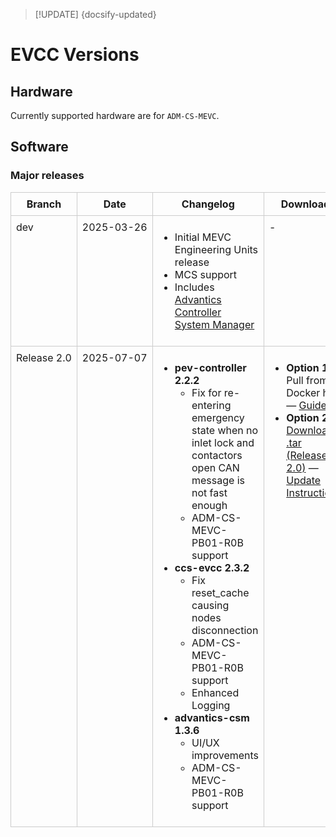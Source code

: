 > [!UPDATE] {docsify-updated}
# EVCC Versions

## Hardware

Currently supported hardware are for `ADM-CS-MEVC`.
## Software

### Major releases

<!-- | Branch | Date | Changelog | Download | Docker Hub |
|--------|------|-----------|----------|-------------|
| dev    | 2025-03-26| <ul><li>Initial MEVC Engineering Units release</li><li>MCS support</li><li>Includes [Advantics Controller System Manager](/home/amin/Documents/ADVANTICS/charge-controllers-workspace/Applications/documentation/charge-controllers/advantics_os/csm-web-ui.md)</li></ul> | - | <ul><li>[advantics/pev-controller:2.2.0](https://hub.docker.com/r/advantics/pev-controller/tags)</li><li>[advantics/ccs-evcc:2.3.0](https://hub.docker.com/r/advantics/ccs-evcc/tags)</li><li>[advantics/advantics-csm:1.0.0.dev1](https://hub.docker.com/r/advantics/advantics-csm/tags)</li></ul> |
| Release 2.0    | 2025-07-07| <ul><li><strong>pev-controller 2.2.2</strong><ul><li>Fix for re-entering emergency state when no inlet lock and contactors open CAN message is not fast enough</li><li>ADM-CS-MEVC-PB01-R0B support</li></ul></li><li><strong>ccs-evcc 2.3.2</strong><ul><li>Fix reset_cache causing nodes disconnection</li><li>ADM-CS-MEVC-PB01-R0B support</li><li>Enhanced Logging</li></ul><li><strong>advantics-csm 1.3.6</strong><ul><li>UI/UX improvements</li><li>ADM-CS-MEVC-PB01-R0B support</li></ul></li></ul>  | <li>**Option 1**: Pull from Docker hub following this [Guide](charge-controllers/advantics_os/ssh.md#option-1-requires-internet-pulling-the-update-from-docker-hub)</li><li>**Option 2**: Download .tar here: [Release 2.0](https://drive.google.com/uc?export=download&id=1UbFszaAsMXQeq533L6Q20KhT6ewDkbOw) Update instructions using .tar file here: [Full release update](charge-controllers/advantics_os/ssh.md#full-release-update)</li> | <ul><li>[advantics/pev-controller:2.2.2](https://hub.docker.com/r/advantics/pev-controller/tags)</li><li>[advantics/ccs-evcc:2.3.2](https://hub.docker.com/r/advantics/ccs-evcc/tags)</li><li>[advantics/advantics-csm:1.3.6](https://hub.docker.com/r/advantics/advantics-csm/tags)</li></ul> | -->

<style>
  table.custom-table {
    width: 100%;
    border-collapse: collapse;
  }
  table.custom-table th,
  table.custom-table td {
    border: 1px solid #ccc;
    padding: 8px;
    vertical-align: top;
  }
  table.custom-table th.branch-col,
  table.custom-table td.branch-col {
    width: 12%;
    white-space: nowrap;
  }
  table.custom-table th.date-col,
  table.custom-table td.date-col {
    width: 12%;
    white-space: nowrap;
  }
</style>

<table class="custom-table">
  <thead>
    <tr>
      <th class="branch-col">Branch</th>
      <th class="date-col">Date</th>
      <th>Changelog</th>
      <th>Download</th>
      <th>Docker Hub</th>
    </tr>
  </thead>
  <tbody>
    <tr>
      <td class="branch-col">dev</td>
      <td class="date-col">2025-03-26</td>
      <td>
        <ul>
          <li>Initial MEVC Engineering Units release</li>
          <li>MCS support</li>
          <li>Includes <a href="https://advantics.github.io/documentation/#/charge-controllers/advantics_os/csm-web-ui?id=advantics-csm-web-ui">Advantics Controller System Manager</a></li>
        </ul>
      </td>
      <td>-</td>
      <td>
        <ul>
          <li><a href="https://hub.docker.com/r/advantics/pev-controller/tags">advantics/pev-controller:2.2.0</a></li>
          <li><a href="https://hub.docker.com/r/advantics/ccs-evcc/tags">advantics/ccs-evcc:2.3.0</a></li>
          <li><a href="https://hub.docker.com/r/advantics/advantics-csm/tags">advantics/advantics-csm:1.0.0.dev1</a></li>
        </ul>
      </td>
    </tr>
    <tr>
      <td class="branch-col">Release 2.0</td>
      <td class="date-col">2025-07-07</td>
      <td>
        <ul>
          <li><strong>pev-controller 2.2.2</strong>
            <ul>
              <li>Fix for re-entering emergency state when no inlet lock and contactors open CAN message is not fast enough</li>
              <li>ADM-CS-MEVC-PB01-R0B support</li>
            </ul>
          </li>
          <li><strong>ccs-evcc 2.3.2</strong>
            <ul>
              <li>Fix reset_cache causing nodes disconnection</li>
              <li>ADM-CS-MEVC-PB01-R0B support</li>
              <li>Enhanced Logging</li>
            </ul>
          </li>
          <li><strong>advantics-csm 1.3.6</strong>
            <ul>
              <li>UI/UX improvements</li>
              <li>ADM-CS-MEVC-PB01-R0B support</li>
            </ul>
          </li>
        </ul>
      </td>
      <td>
        <ul>
          <li><strong>Option 1:</strong> Pull from Docker hub — <a href="https://advantics.github.io/documentation/#/charge-controllers/advantics_os/ssh?id=option-1-requires-internet-pulling-the-update-from-docker-hub">Guide</a></li>
          <li><strong>Option 2:</strong> <a href="https://drive.google.com/uc?export=download&id=1UbFszaAsMXQeq533L6Q20KhT6ewDkbOw">Download .tar (Release 2.0)</a> — <a href="https://advantics.github.io/documentation/#/charge-controllers/advantics_os/ssh?id=full-release-update">Update Instructions</a></li>
        </ul>
      </td>
      <td>
        <ul>
          <li><a href="https://hub.docker.com/r/advantics/pev-controller/tags">advantics/pev-controller:2.2.2</a></li>
          <li><a href="https://hub.docker.com/r/advantics/ccs-evcc/tags">advantics/ccs-evcc:2.3.2</a></li>
          <li><a href="https://hub.docker.com/r/advantics/advantics-csm/tags">advantics/advantics-csm:1.3.6</a></li>
        </ul>
      </td>
    </tr>
  </tbody>
</table>
